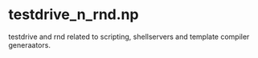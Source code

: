 # testdrive_n_rnd.np
testdrive and rnd  related to scripting, shellservers and template compiler generaators.
